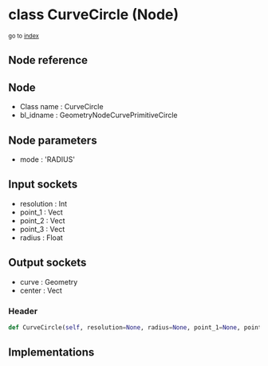 # class CurveCircle (Node)

<sub>go to [index](/docs/index.md)</sub>

## Node reference

Node
----
 - Class name : CurveCircle
 - bl_idname : GeometryNodeCurvePrimitiveCircle

Node parameters
---------------
 - mode : 'RADIUS'

Input sockets
-------------
 - resolution : Int
 - point_1 : Vect
 - point_2 : Vect
 - point_3 : Vect
 - radius : Float

Output sockets
--------------
 - curve : Geometry
 - center : Vect

### Header

``` python
def CurveCircle(self, resolution=None, radius=None, point_1=None, point_2=None, point_3=None, mode='RADIUS', node_label=None, node_color=None):
```

## Implementations


